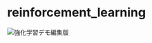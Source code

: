# reinforcement_learning

![強化学習デモ編集版](https://github.com/user-attachments/assets/bb6991f2-b4d0-4905-8c7b-755ad4129408)
